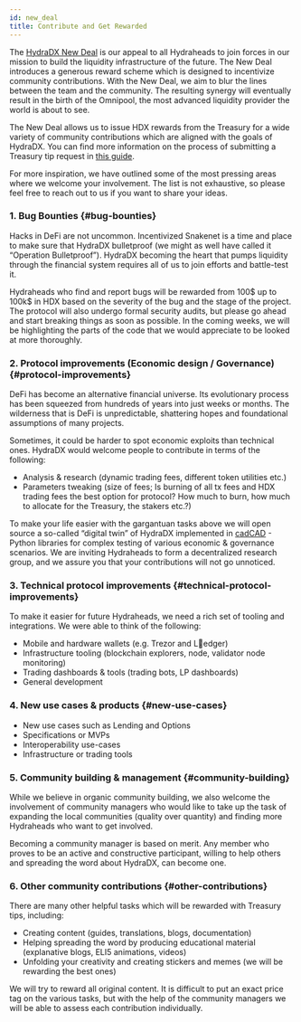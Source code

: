 ```yaml
---
id: new_deal
title: Contribute and Get Rewarded
---
```


The [HydraDX New Deal](#link-to-blog-post) is our appeal to all Hydraheads to join forces in our mission to build the liquidity infrastructure of the future. The New Deal introduces a generous reward scheme which is designed to incentivize community contributions. With the New Deal, we aim to blur the lines between the team and the community. The resulting synergy will eventually result in the birth of the Omnipool, the most advanced liquidity provider the world is about to see.

The New Deal allows us to issue HDX rewards from the Treasury for a wide variety of community contributions which are aligned with the goals of HydraDX. You can find more information on the process of submitting a Treasury tip request in [this guide](/tip_request).

For more inspiration, we have outlined some of the most pressing areas where we welcome your involvement. The list is not exhaustive, so please feel free to reach out to us if you want to share your ideas.

### 1. Bug Bounties {#bug-bounties}

Hacks in DeFi are not uncommon. Incentivized Snakenet is a time and place to make sure that HydraDX bulletproof (we might as well have called it “Operation Bulletproof”). HydraDX becoming the heart that pumps liquidity through the financial system requires all of us to join efforts and battle-test it.

Hydraheads who find and report bugs will be rewarded from 100$ up to 100k$ in HDX based on the severity of the bug and the stage of the project. The protocol will also undergo formal security audits, but please go ahead and start breaking things as soon as possible. In the coming weeks, we will be highlighting the parts of the code that we would appreciate to be looked at more thoroughly.

### 2. Protocol improvements (Economic design / Governance) {#protocol-improvements}

DeFi has become an alternative financial universe. Its evolutionary process has been squeezed from hundreds of years into just weeks or months. The wilderness that is DeFi is unpredictable, shattering hopes and foundational assumptions of many projects. 

Sometimes, it could be harder to spot economic exploits than technical ones. HydraDX would welcome people to contribute in terms of the following: 

* Analysis & research (dynamic trading fees, different token utilities etc.)
* Parameters tweaking (size of fees; Is burning of all tx fees and HDX trading fees the best option for protocol? How much to burn, how much to allocate for the Treasury, the stakers etc.?)

To make your life easier with the gargantuan tasks above we will open source a so-called “digital twin” of HydraDX implemented in [cadCAD](https://cadcad.org/) - Python libraries for complex testing of various economic & governance scenarios. We are inviting Hydraheads to form a decentralized research group, and we assure you that your contributions will not go unnoticed.

### 3. Technical protocol improvements {#technical-protocol-improvements}

To make it easier for future Hydraheads, we need a rich set of tooling and integrations. We were able to think of the following:

* Mobile and hardware wallets (e.g. Trezor and Ledger)
* Infrastructure tooling (blockchain explorers, node, validator node monitoring)
* Trading dashboards & tools (trading bots, LP dashboards)
* General development

### 4. New use cases & products {#new-use-cases}

* New use cases such as Lending and Options
* Specifications or MVPs
* Interoperability use-cases
* Infrastructure or trading tools

### 5. Community building & management {#community-building}

While we believe in organic community building, we also welcome the involvement of community managers who would like to take up the task of expanding the local communities (quality over quantity) and finding more Hydraheads who want to get involved.

Becoming a community manager is based on merit. Any member who proves to be an active and constructive participant, willing to help others and spreading the word about HydraDX, can become one. 

### 6. Other community contributions {#other-contributions}

There are many other helpful tasks which will be rewarded with Treasury tips, including:

* Creating content (guides, translations, blogs, documentation)
* Helping spreading the word by producing educational material (explanative blogs, ELI5 animations, videos)
* Unfolding your creativity and creating stickers and memes (we will be rewarding the best ones)

We will try to reward all original content. It is difficult to put an exact price tag on the various tasks, but with the help of the community managers we will be able to assess each contribution individually.
